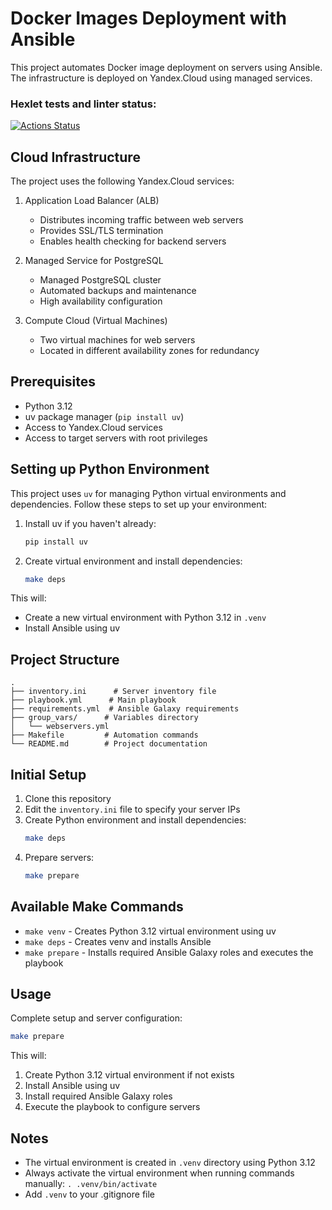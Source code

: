 # Docker Images Deployment with Ansible

This project automates Docker image deployment on servers using Ansible. The infrastructure is deployed on Yandex.Cloud using managed services.


### Hexlet tests and linter status:
[![Actions Status](https://github.com/talveRinat/devops-for-programmers-project-76/actions/workflows/hexlet-check.yml/badge.svg)](https://github.com/talveRinat/devops-for-programmers-project-76/actions)


## Cloud Infrastructure

The project uses the following Yandex.Cloud services:

1. Application Load Balancer (ALB)
   - Distributes incoming traffic between web servers
   - Provides SSL/TLS termination
   - Enables health checking for backend servers

2. Managed Service for PostgreSQL
   - Managed PostgreSQL cluster
   - Automated backups and maintenance
   - High availability configuration

3. Compute Cloud (Virtual Machines)
   - Two virtual machines for web servers
   - Located in different availability zones for redundancy

## Prerequisites

- Python 3.12
- uv package manager (`pip install uv`)
- Access to Yandex.Cloud services
- Access to target servers with root privileges

## Setting up Python Environment

This project uses `uv` for managing Python virtual environments and dependencies. Follow these steps to set up your environment:

1. Install uv if you haven't already:
   ```bash
   pip install uv
   ```

2. Create virtual environment and install dependencies:
   ```bash
   make deps
   ```

This will:
- Create a new virtual environment with Python 3.12 in `.venv`
- Install Ansible using uv

## Project Structure

```
.
├── inventory.ini      # Server inventory file
├── playbook.yml      # Main playbook
├── requirements.yml  # Ansible Galaxy requirements
├── group_vars/      # Variables directory
│   └── webservers.yml
├── Makefile         # Automation commands
└── README.md        # Project documentation
```

## Initial Setup

1. Clone this repository
2. Edit the `inventory.ini` file to specify your server IPs
3. Create Python environment and install dependencies:
   ```bash
   make deps
   ```
4. Prepare servers:
   ```bash
   make prepare
   ```

## Available Make Commands

- `make venv` - Creates Python 3.12 virtual environment using uv
- `make deps` - Creates venv and installs Ansible
- `make prepare` - Installs required Ansible Galaxy roles and executes the playbook

## Usage

Complete setup and server configuration:
```bash
make prepare
```

This will:
1. Create Python 3.12 virtual environment if not exists
2. Install Ansible using uv
3. Install required Ansible Galaxy roles
4. Execute the playbook to configure servers

## Notes

- The virtual environment is created in `.venv` directory using Python 3.12
- Always activate the virtual environment when running commands manually: `. .venv/bin/activate`
- Add `.venv` to your .gitignore file